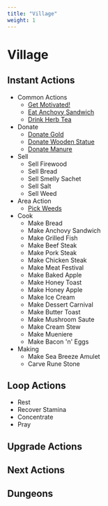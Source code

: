 ```yaml
---
title: "Village"
weight: 1
---
```


# Village
## Instant Actions
- Common Actions
  - [Get Motivated!](/instant-actions/common-actions/get-motivated/)
  - [Eat Anchovy Sandwich](/instant-actions/common-actions/eat-anchovy-sandwich/)
  - [Drink Herb Tea](/instant-actions/common-actions/drink-herb-tea/)
- Donate
  - [Donate Gold](/instant-actions/donate/donate-gold/)
  - [Donate Wooden Statue](/instant-actions/donate/donate-wooden-statue/)
  - [Donate Manure](/instant-actions/donate/donate-manure/)
- Sell
  - Sell Firewood
  - Sell Bread
  - Sell Smelly Sachet
  - Sell Salt
  - Sell Weed
- Area Action
  - [Pick Weeds](/instant-actions/area-actions/village/pick-weeds/)
- Cook
  - Make Bread
  - Make Anchovy Sandwich
  - Make Grilled Fish
  - Make Beef Steak
  - Make Pork Steak
  - Make Chicken Steak
  - Make Meat Festival
  - Make Baked Apple
  - Make Honey Toast
  - Make Honey Apple
  - Make Ice Cream
  - Make Dessert Carnival
  - Make Butter Toast
  - Make Mushroom Saute
  - Make Cream Stew
  - Make Mueniere
  - Make Bacon 'n' Eggs
- Making
  - Make Sea Breeze Amulet
  - Carve Rune Stone

## Loop Actions
- Rest
- Recover Stamina
- Concentrate
- Pray

## Upgrade Actions

## Next Actions

## Dungeons

